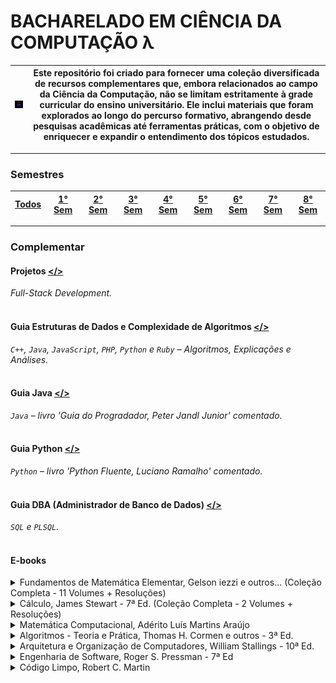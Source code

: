 # **BACHARELADO EM CIÊNCIA DA COMPUTAÇÃO λ**
 | <img src="https://github.com/LoukasLoukanos/Ciencia-da-Computacao/blob/master/SEMESTRES%20BCC%20-%20Conhecimento%20Aplicado/tech_1.gif" alt="internet" width="111"> | Este repositório foi criado para fornecer uma coleção diversificada de recursos complementares que, embora relacionados ao campo da Ciência da Computação, não se limitam estritamente à grade curricular do ensino universitário. Ele inclui materiais que foram explorados ao longo do percurso formativo, abrangendo desde pesquisas acadêmicas até ferramentas práticas, com o objetivo de enriquecer e expandir o entendimento dos tópicos estudados. |
 |:-:|:-:|

<hr>

### **Semestres**

 | <a href='https://github.com/LoukasLoukanos/Ciencia-da-Computacao/tree/master/SEMESTRES%20BCC%20-%20Conhecimento%20Aplicado'>Todos</a> | <a href='https://github.com/LoukasLoukanos/Ciencia-da-Computacao/tree/master/SEMESTRES%20BCC%20-%20Conhecimento%20Aplicado/1%C2%B0%20Semestre#conhecimento-aplicado'>1° Sem</a> | <a href='https://github.com/LoukasLoukanos/Ciencia-da-Computacao/tree/master/SEMESTRES%20BCC%20-%20Conhecimento%20Aplicado/2%C2%B0%20Semestre#conhecimento-aplicado'>2° Sem</a> | <a href='https://github.com/LoukasLoukanos/Ciencia-da-Computacao/tree/master/SEMESTRES%20BCC%20-%20Conhecimento%20Aplicado/3%C2%B0%20Semestre#conhecimento-aplicado'>3° Sem</a> | <a href='https://github.com/LoukasLoukanos/Ciencia-da-Computacao/tree/master/SEMESTRES%20BCC%20-%20Conhecimento%20Aplicado/4%C2%B0%20Semestre#conhecimento-aplicado'>4° Sem</a> | <a href='https://github.com/LoukasLoukanos/Ciencia-da-Computacao/tree/master/SEMESTRES%20BCC%20-%20Conhecimento%20Aplicado/5%C2%B0%20Semestre#conhecimento-aplicado'>5° Sem</a> | <a href='https://github.com/LoukasLoukanos/Ciencia-da-Computacao/tree/master/SEMESTRES%20BCC%20-%20Conhecimento%20Aplicado/6%C2%B0%20Semestre#conhecimento-aplicado'>6° Sem</a> | <a href='https://github.com/LoukasLoukanos/Ciencia-da-Computacao/tree/master/SEMESTRES%20BCC%20-%20Conhecimento%20Aplicado/7%C2%B0%20Semestre#conhecimento-aplicado'>7° Sem</a> | <a href='https://github.com/LoukasLoukanos/Ciencia-da-Computacao/tree/master/SEMESTRES%20BCC%20-%20Conhecimento%20Aplicado/8%C2%B0%20Semestre#conhecimento-aplicado'>8° Sem</a> |
 | :-: | :-: | :-: | :-: | :-: | :-: | :-: | :-: | :-: |

<hr>

### **Complementar**

#### Projetos <a href='https://github.com/LoukasLoukanos/Ciencia-da-Computacao/tree/master/Complementar%20-%20Desenvolvimento%20de%20Software#projetos-pessoais-de-desenvolvimento-de-software'></></a>
*Full-Stack Development.*
</br></br>

#### Guia **Estruturas de Dados e Complexidade de Algoritmos** <a href='https://github.com/LoukasLoukanos/Ciencia-da-Computacao/tree/master/Complementar%20-%20Estruturas%20de%20dados%20(Did%C3%A1tico)#algoritmos-de-estruturas-de-dados-lineares'></></a>
*`C++`, `Java`, `JavaScript`, `PHP`, `Python` e `Ruby` – Algoritmos, Explicações e Análises.*
</br></br>


#### Guia **Java** <a href='https://github.com/LoukasLoukanos/Ciencia-da-Computacao/tree/master/Complementar%20-%20Java%20Guia%20do%20Programador%20(Did%C3%A1tico)#java-guia-do-programador-4%C2%AA-ed'></></a>
*`Java` – livro 'Guia do Progradador, Peter Jandl Junior' comentado.*
</br></br>


#### Guia **Python** <a href='https://github.com/LoukasLoukanos/Ciencia-da-Computacao/tree/master/Complementar%20-%20Python%20Fluente%20(Did%C3%A1tico)#python-fluente-1%C2%AA-ed'></></a>
*`Python` – livro 'Python Fluente, Luciano Ramalho' comentado.*
</br></br>


#### Guia **DBA (Administrador de Banco de Dados)** <a href='https://github.com/LoukasLoukanos/Ciencia-da-Computacao/tree/master/Complementar%20-%20SQL%20e%20PLSQL%20(Did%C3%A1tico)#linguagens-de-opera%C3%A7%C3%B5es-da-sql'></></a>
*`SQL` e `PLSQL`.*
</br></br>


#### E-books

<details>
<summary>Fundamentos de Matemática Elementar, Gelson iezzi e outros... (Coleção Completa - 11 Volumes + Resoluções)</summary>

<a href='https://drive.google.com/file/d/1pk4StNDpLve0DChbVFixpdBK5RFVz5HF/view?usp=sharing'>Fundamentos de Matemática Elementar - Vol. 1: Conjuntos e Funcoes</a></br>
<a href='https://drive.google.com/file/d/1q6tNGSWM1um2TPVNmOYniA959LzZhJaq/view?usp=sharing'>Fundamentos de Matemática Elementar - Vol. 1: Resoluções</a></br>

<a href='https://drive.google.com/file/d/1plJmH2-XmcE9FQ34lcM_S5Yy21JzYfZc/view?usp=sharing'>Fundamentos de Matemática Elementar - Vol. 2: Logaritmos</a></br>
<a href='https://drive.google.com/file/d/1qMs_w36EsiFAB3yNRBWPTzsFgqTU3nlz/view?usp=sharing'>Fundamentos de Matemática Elementar - Vol. 2: Resoluções</a></br>

<a href='https://drive.google.com/file/d/1pkjp8BjfcbCdBSe9BVBFgjknrf8CKsf4/view?usp=sharing'>Fundamentos de Matemática Elementar - Vol. 3: Trigonometria</a></br>
<a href='https://drive.google.com/file/d/1q7hsMkoJbOp992MZlq_jksUl-QVsrKbg/view?usp=sharing'>Fundamentos de Matemática Elementar - Vol. 3: Resoluções</a></br>

<a href='https://drive.google.com/file/d/1Ek5ccp55cnDho8Wx2hFc1-XmrMh3H9vN/view?usp=sharing'>Fundamentos de Matemática Elementar - Vol. 4: Sequências Matrizes Determinantes e Sistemas</a></br>
<a href='https://drive.google.com/file/d/1pxssFRXqR4Mqu0IkUVs_080mAJ1ydKKH/view?usp=sharing'>Fundamentos de Matemática Elementar - Vol. 4: Resoluções</a></br>

<a href='https://drive.google.com/file/d/1pnpF59ZhJx-EWgrTeibUbpoYQnKZ9JAc/view?usp=sharing'>Fundamentos de Matemática Elementar - Vol. 5: Combinatória e Probabilidade</a></br>
<a href='https://drive.google.com/file/d/1q5H11y_-NBZQjbeSAflnVao03SVCfAYU/view?usp=sharing'>Fundamentos de Matemática Elementar - Vol. 5: Resoluções</a></br>

<a href='https://drive.google.com/file/d/1q4fozL_9QIbKk97gqoDwPlvgOgEq6I3-/view?usp=sharing'>Fundamentos de Matemática Elementar - Vol. 6: Complexos Polinômios e Equações</a></br>
<a href='https://drive.google.com/file/d/1qQ-_bNyHZr4kElQxSAOUGa6QNisUtPSM/view?usp=sharing'>Fundamentos de Matemática Elementar - Vol. 6: Resoluções</a></br>

<a href='https://drive.google.com/file/d/1pvc7pureJj51Wex-4yvsCxrhzC68OFhF/view?usp=sharing'>Fundamentos de Matemática Elementar - Vol. 7: Geometria Analítica</a></br>
<a href='https://drive.google.com/file/d/1qE1yvmup7EwPMzFxpfZENZkAUZNRQU2K/view?usp=sharing'>Fundamentos de Matemática Elementar - Vol. 7: Resoluções</a></br>

<a href='https://drive.google.com/file/d/1puZSTU-_9p_DyXtUoWv8NutQqfbElM9K/view?usp=sharing'>Fundamentos de Matemática Elementar - Vol. 8: Limites Derivadas e Noções de Integral</a></br>
<a href='https://drive.google.com/file/d/1qU1FnyYyD9Mxkmg-fN5d1PWcltZg8gGP/view?usp=sharing'>Fundamentos de Matemática Elementar - Vol. 8: Resoluções</a></br>

<a href='https://drive.google.com/file/d/1pvz8ZEV0Vi-SUvFxAXDTyQEQeQ1Q4vCf/view?usp=sharing'>Fundamentos de Matemática Elementar - Vol. 9: Geometria Plana</a></br>
<a href='https://drive.google.com/file/d/1qVN98_vjqAjVezzbJ47RV1psIM0NvTy5/view?usp=sharing'>Fundamentos de Matemática Elementar - Vol. 9: Resoluções</a></br>

<a href='https://drive.google.com/file/d/1pfKXKBHLkE5S0xJk509a0Iuc-ctmNaxH/view?usp=sharing'>Fundamentos de Matemática Elementar - Vol. 10: Geometria Espacial Posição e Métrica</a></br>
<a href='https://drive.google.com/file/d/1qWC_UUMbech6xU6LIhk57JCi8tq25Atw/view?usp=sharing'>Fundamentos de Matemática Elementar - Vol. 10: Resoluções</a></br>

<a href='https://drive.google.com/file/d/1puIv9QYB54MgHnxOdLzSMSB5S7rHv8gZ/view?usp=sharing'>Fundamentos de Matemática Elementar - Vol. 11: Matemática Comercial, Matemática financeira e Estatística Descritiva</a></br>
<a href='https://drive.google.com/file/d/1qu8rDxxighGozu47jXtDWRitdHdIONKD/view?usp=sharing'>Fundamentos de Matemática Elementar - Vol. 11: Resoluções</a></br>

</details>


<details>
<summary>Cálculo, James Stewart - 7ª Ed. (Coleção Completa - 2 Volumes + Resoluções)</summary>

<a href='https://drive.google.com/file/d/1qcLsi3S5xh6laJjKN_AYKQHzOZ6mDQ9q/view?usp=sharing'>Cálculo - James Stewart - 7 Ed. - Vol. 1</a></br>
<a href='https://drive.google.com/file/d/1ql7MtbW66wwFFH5q1Rxrtc9rfRXtAztY/view?usp=sharing'>Cálculo - James Stewart - 7 Ed. - Vol. 2</a></br>
<a href='https://drive.google.com/file/d/1qnEwqggvwIIbV4bltCFPOLNsqpEO5ghv/view?usp=sharing'>Cálculo - James Stewart - 7 Ed. - Vol. 1 e 2: Resoluções</a>

</details>


<details>
<summary>Matemática Computacional, Adérito Luís Martins Araújo</summary>

<a href='https://drive.google.com/file/d/1rMoJuQ7p2foIy7pZk5-yMlXD7QbpzAGg/view?usp=sharing'>Matemática Computacional</a>

</details>


<details>
<summary>Algoritmos - Teoria e Prática, Thomas H. Cormen e outros - 3ª Ed.</summary>

<a href='https://drive.google.com/file/d/1xRuu_8Tprr2gD2_lDN5UhFZfp4XD6gwa/view?usp=sharing'>Algoritmos - Teoria e Prática</a>

</details>


<details>
<summary>Arquitetura e Organização de Computadores, William Stallings - 10ª Ed.</summary>

<a href='https://drive.google.com/file/d/1iYPhpRhbFjTbFNAtHZ0v7Ky5kMQdfHLr/view?usp=sharing'>Arquitetura e Organização de Computadores</a>

</details>


<details>
<summary>Engenharia de Software, Roger S. Pressman - 7ª Ed</summary>

<a href='https://drive.google.com/file/d/1i9W7py0gKLaXn6eSPX98na2umao_4err/view?usp=sharing'>Engenharia de Software</a>

</details>


<details>
<summary>Código Limpo, Robert C. Martin</summary>

<a href='https://drive.google.com/file/d/1iHbDWysiOpQqAhPuXTVJezKfbhueWDDV/view?usp=sharing'>Código Limpo</a>

</details>
